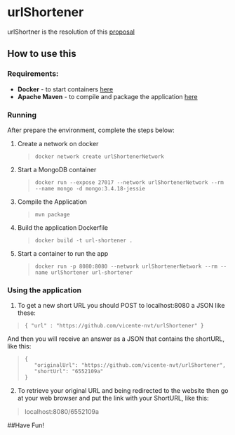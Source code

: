 # urlShortener

urlShortner is the resolution of this [proposal](https://gist.github.com/FylmTM/e3c4e5f337a176e94d6dd51703068925)



## How to use this

### Requirements:

* **Docker** - to start containers [here](https://www.docker.com/products/docker-desktop)
* **Apache Maven** - to compile and package the application [here](https://maven.apache.org/)

### Running


After prepare the environment, complete the steps below:

1. Create a network on docker

	> ```docker network create urlShortenerNetwork```

2. Start a MongoDB container

	> ```docker run --expose 27017 --network urlShortenerNetwork --rm --name mongo -d mongo:3.4.18-jessie```
	
3. Compile the Application

	> ```mvn package```
	
4. Build the application Dockerfile

	> ```docker build -t url-shortener .```

5. Start a container to run the app

	> ```docker run -p 8080:8080 --network urlShortenerNetwork --rm --name urlShortener url-shortener```



### Using the application

1. To get a new short URL you should POST to localhost:8080 a JSON like these:

> ```{ "url" : "https://github.com/vicente-nvt/urlShortener" }```

And then you will receive an answer as a JSON that contains the shortURL, like this:

>```
>{
>    "originalUrl": "https://github.com/vicente-nvt/urlShortener",
>    "shortUrl": "6552109a"
>}
>```

2. To retrieve your original URL and being redirected to the website then go at your web browser and put the link with your ShortURL, like this:

> localhost:8080/6552109a

##Have Fun!
